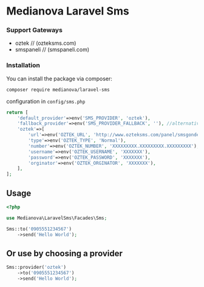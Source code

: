 # Medianova Laravel Sms

### Support Gateways

- oztek // (ozteksms.com)
- smspaneli // (smspaneli.com)

### Installation

You can install the package via composer:

```bash
composer require medianova/laravel-sms
```

configuration in `config/sms.php`

```php
return [
    'default_provider'=>env('SMS_PROVIDER', 'oztek'),
    'fallback_provider'=>env('SMS_PROVIDER_FALLBACK', ''), //alternative sms provider for an emergency
    'oztek'=>[
        'url'=>env('OZTEK_URL', 'http://www.ozteksms.com/panel/smsgonder1Npost.php'),
        'type'=>env('OZTEK_TYPE', 'Normal'),
        'number'=>env('OZTEK_NUMBER', 'XXXXXXXXX.XXXXXXXXX.XXXXXXXXX'),
        'username'=>env('OZTEK_USERNAME', 'XXXXXXX'),
        'password'=>env('OZTEK_PASSWORD', 'XXXXXXX'),
        'orginator'=>env('OZTEK_ORGINATOR', 'XXXXXXX'),
    ],
];
```

## Usage

```php
<?php

use Medianova\LaravelSms\Facades\Sms;

Sms::to('0905551234567')
    ->send('Hello World');
```

## Or use by choosing a provider

```php
Sms::provider('oztek')
    ->to('0905551234567')
    ->send('Hello World');
```